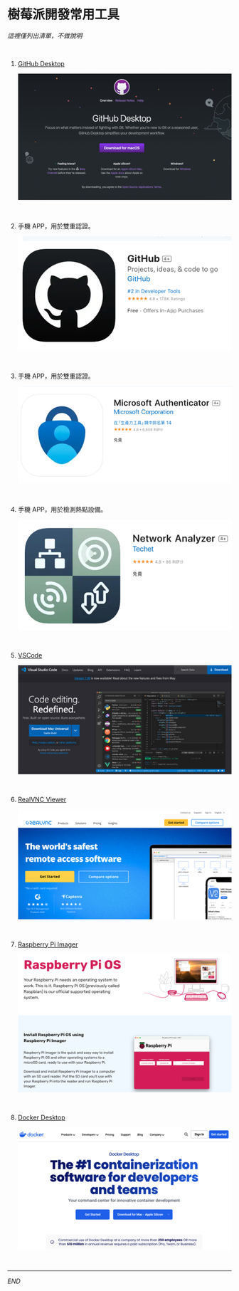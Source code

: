# 樹莓派開發常用工具

_這裡僅列出清單，不做說明_

<br>

1. [GitHub Desktop](https://desktop.github.com/)
   
   ![](images/img_06.png)

<br>

2. 手機 APP，用於雙重認證。
   
   ![](images/img_01.png)

<br>

3. 手機 APP，用於雙重認證。
   
   ![](images/img_02.png)

<br>

4. 手機 APP，用於檢測熱點設備。
   
   ![](images/img_03.png)

<br>

5. [VSCode](https://code.visualstudio.com/download)

   ![](images/img_07.png)

<br>

6. [RealVNC Viewer](https://www.realvnc.com/en/connect/download/viewer/?lai_sr=10-14&lai_sl=l)

   ![](images/img_08.png)

<br>

7. [Raspberry Pi Imager](https://www.raspberrypi.com/software/)

   ![](images/img_09.png)

<br>

8. [Docker Desktop](https://www.docker.com/products/docker-desktop/)

   ![](images/img_10.png)

<br>

___

_END_